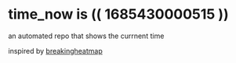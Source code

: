 # time_now is (( 1685430000515 ))

an automated repo that shows the currnent time

inspired by [breakingheatmap](https://github.com/breakingheatmap/breakingheatmap)